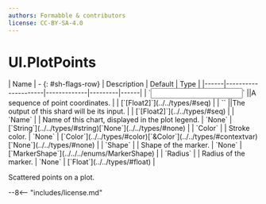 ```yaml
---
authors: Formabble & contributors
license: CC-BY-SA-4.0
---
```



# UI.PlotPoints

<div class="sh-parameters" markdown="1">
| Name | - {: #sh-flags-row} | Description | Default | Type |
|------|---------------------|-------------|---------|------|
| `<input>` ||A sequence of point coordinates. | | [`[Float2]`](../../types/#seq) |
| `<output>` ||The output of this shard will be its input. | | [`[Float2]`](../../types/#seq) |
| `Name` |  | Name of this chart, displayed in the plot legend. | `None` | [`String`](../../types/#string)[`None`](../../types/#none) |
| `Color` |  | Stroke color. | `None` | [`Color`](../../types/#color)[`&Color`](../../types/#contextvar)[`None`](../../types/#none) |
| `Shape` |  | Shape of the marker. | `None` | [`MarkerShape`](../../../enums/MarkerShape) |
| `Radius` |  | Radius of the marker. | `None` | [`Float`](../../types/#float) |

</div>

Scattered points on a plot.

--8<-- "includes/license.md"

